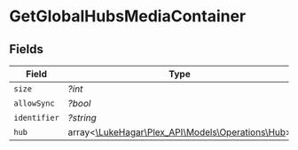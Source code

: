 # GetGlobalHubsMediaContainer


## Fields

| Field                                                                              | Type                                                                               | Required                                                                           | Description                                                                        | Example                                                                            |
| ---------------------------------------------------------------------------------- | ---------------------------------------------------------------------------------- | ---------------------------------------------------------------------------------- | ---------------------------------------------------------------------------------- | ---------------------------------------------------------------------------------- |
| `size`                                                                             | *?int*                                                                             | :heavy_minus_sign:                                                                 | N/A                                                                                | 8                                                                                  |
| `allowSync`                                                                        | *?bool*                                                                            | :heavy_minus_sign:                                                                 | N/A                                                                                | true                                                                               |
| `identifier`                                                                       | *?string*                                                                          | :heavy_minus_sign:                                                                 | N/A                                                                                | com.plexapp.plugins.library                                                        |
| `hub`                                                                              | array<[\LukeHagar\Plex_API\Models\Operations\Hub](../../Models/Operations/Hub.md)> | :heavy_minus_sign:                                                                 | N/A                                                                                |                                                                                    |